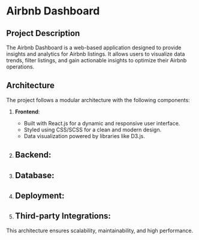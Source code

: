 # Airbnb Dashboard

## Project Description
The Airbnb Dashboard is a web-based application designed to provide insights and analytics for Airbnb listings. It allows users to visualize data trends, filter listings, and gain actionable insights to optimize their Airbnb operations.

## Architecture
The project follows a modular architecture with the following components:

1. **Frontend**: 
    - Built with React.js for a dynamic and responsive user interface.
    - Styled using CSS/SCSS for a clean and modern design.
    - Data visualization powered by libraries like D3.js.

2. **Backend**:
    - 

3. **Database**:
    - 

4. **Deployment**:
    - 

5. **Third-party Integrations**:
    -

This architecture ensures scalability, maintainability, and high performance.